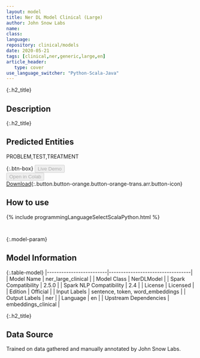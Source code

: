```yaml
---
layout: model
title: Ner DL Model Clinical (Large)
author: John Snow Labs
name: 
class: 
language: 
repository: clinical/models
date: 2020-05-21
tags: [clinical,ner,generic,large,en]
article_header:
   type: cover
use_language_switcher: "Python-Scala-Java"
---
```


{:.h2_title}
## Description 


 {:.h2_title}
## Predicted Entities
PROBLEM,TEST,TREATMENT 

{:.btn-box}
<button class="button button-orange" disabled>Live Demo</button><br/><button class="button button-orange" disabled>Open in Colab</button><br/>[Download](https://s3.amazonaws.com/auxdata.johnsnowlabs.com/clinical/models/ner_large_clinical_en_2.5.0_2.4_1590021302624.zip){:.button.button-orange.button-orange-trans.arr.button-icon}<br/>

## How to use 
<div class="tabs-box" markdown="1">

{% include programmingLanguageSelectScalaPython.html %}

```python

```

```scala

```
</div>



{:.model-param}
## Model Information
{:.table-model}
|-------------------------|----------------------------------|
| Model Name              | ner_large_clinical               |
| Model Class             | NerDLModel                       |
| Spark Compatibility     | 2.5.0                            |
| Spark NLP Compatibility | 2.4                              |
| License                 | Licensed                         |
| Edition                 | Official                         |
| Input Labels            | sentence, token, word_embeddings |
| Output Labels           | ner                              |
| Language                | en                               |
| Upstream Dependencies   | embeddings_clinical              |





{:.h2_title}
## Data Source
Trained on data gathered and manually annotated by John Snow Labs.

